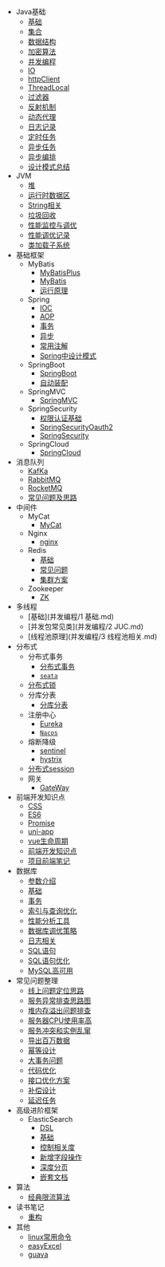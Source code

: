 * Java基础
  * [基础](JavaWEB/基础.md)
  * [集合](JavaWEB/集合.md)
  * [数据结构](JavaWEB/数据结构.md)
  * [加密算法](JavaWEB/加密算法.md)
  * [并发编程](JavaWEB/并发编程.md)
  * [IO](JavaWEB/IO.md)
  * [httpClient](JavaWEB/rpc和http.md)
  * [ThreadLocal](JavaWEB/ThreadLocal.md)
  * [过滤器](JavaWEB/过滤器.md)
  * [反射机制](JavaWEB/反射机制.md)
  * [动态代理](JavaWEB/动态代理.md)
  * [日志记录](JavaWEB/日志记录.md)
  * [定时任务](JavaWEB/任务管理/定时任务.md)
  * [异步任务](JavaWEB/任务管理/异步任务.md)
  * [异步编排](JavaWEB/任务管理/异步编排.md)
  * [设计模式总结](JavaWEB/设计模式.md)
* JVM
    * [堆](JVM/1.堆.md)
    * [运行时数据区](JVM/2.运行时数据区.md)
    * [String相关](JVM/3.String相关.md)
    * [垃圾回收](JVM/4.垃圾回收.md)
    * [性能监控与调优](JVM/5.性能监控与调优.md)
    * [性能调优记录](JVM/6.性能调优记录.md)
    * [类加载子系统](JVM/7.类加载子系统.md)
* 基础框架
  * MyBatis
    * [MyBatisPlus](基础框架/mybatis/MyBatisPlus.md)
    * [MyBatis](基础框架/mybatis/MyBatis基础.md)
    * [运行原理](基础框架/mybatis/运行原理.md)
  * Spring
    * [IOC](基础框架/spring/IOC.md)
    * [AOP](基础框架/spring/AOP.md)
    * [事务](基础框架/spring/Spring中事务原理.md)
    * [异步](基础框架/spring/Spring中异步原理.md)
    * [常用注解](基础框架/spring/常用注解.md)
    * [Spring中设计模式](基础框架/spring/Spring中设计模式.md)
  * SpringBoot
    * [SpringBoot](基础框架/SpringBoot/SpringBoot.md)
    * [自动装配](基础框架/SpringBoot/自动装配原理.md)
  * SpringMVC
    * [SpringMVC](基础框架/springmvc/SpringMVC.md)
  * SpringSecurity
    * [权限认证基础](基础框架/springSecurity/权限认证.md)
    * [SpringSecurityOauth2](基础框架/springSecurity/Spring-Security-OAuth2.md)
    * [SpringSecurity](基础框架/springSecurity/SpringSecurity.md)
  * SpringCloud
    * [SpringCloud](分布式/分布式系统.md)
* 消息队列
  * [KafKa](消息队列/kafka.md)
  * [RabbitMQ](消息队列/rabbitmq.md)
  * [RocketMQ](消息队列/rocketmq.md)
  * [常见问题及思路](消息队列/常见问题及思路.md)
* 中间件
  * MyCat
    * [MyCat](常用中间件/mycat/myCat.md)
  * Nginx
    * [nginx](常用中间件/nginx/nginx.md)
  * Redis
    * [基础](常用中间件/redis/redis基础.md)
    * [常见问题](常用中间件/redis/redis常见问题.md)
    * [集群方案](常用中间件/redis/redis集群方案.md)
  * Zookeeper
    * [ZK](常用中间件/zookeeper/zk.md)
* 多线程
  * [基础](并发编程/1 基础.md)
  * [并发包常见类](并发编程/2 JUC.md)
  * [线程池原理](并发编程/3 线程池相关.md)
* 分布式
  * 分布式事务
    * [分布式事务](分布式/分布式事务/分布式事务.md)
    * [```seata```](分布式/分布式事务/seata.md)
  * [分布式锁](分布式/分布式锁/分布式锁.md)
  * 分库分表
    * [分库分表](分布式/分库分表/分库分表.md)
  * 注册中心
    * [Eureka](分布式/注册和配置/eureka.md)
    * [```Nacos```](分布式/注册和配置/nacos.md)
  * 熔断降级
    * [sentinel](分布式/熔断降级/sentinel.md)
    * [hystrix](分布式/熔断降级/Hystrix.md)
  * [分布式session](分布式/会话、认证、授权/session共享.md)
  * 网关
    * [GateWay](分布式/网关/服务网关.md)
* 前端开发知识点
  * [CSS](前端开发/CSS.md)
  * [ES6](前端开发/ES6.md)
  * [Promise](前端开发/Promise.md)
  * [uni-app](前端开发/uni-app.md)
  * [vue生命周期](前端开发/Vue.md)
  * [前端开发知识点](前端开发/前端开发知识点.md)
  * [项目前端笔记](前端开发/项目前端笔记.md)
* 数据库
  * [参数介绍](数据库/0.参数设置.md)
  * [基础](数据库/1.基础.md)
  * [事务](数据库/2.事务和锁.md)
  * [索引与查询优化](数据库/3.索引与查询优化.md)
  * [性能分析工具](数据库/4.性能分析工具.md)
  * [数据库调优策略](数据库/5.数据库调优策略.md)
  * [日志相关](数据库/6.日志相关.md)
  * [SQL语句](数据库/7.SQL语句.md)
  * [SQL语句优化](数据库/8.SQL语句优化.md)
  * [MySQL高可用](数据库/9.MySQL高可用.md)
* 常见问题整理
  * [线上问题定位思路](问题整理/怎么定位线上问题.md)
  * [服务异常排查思路图](问题整理/服务异常排查定位思路/排查服务异常思路整理.md)
  * [堆内存溢出问题排查](问题整理/堆内存溢出问题排查.md)
  * [服务器CPU使用率高](问题整理/磁盘或CPU使用率高.md)
  * [服务冲突和实例乱窜](问题整理/如何解决服务冲突和实例乱窜.md)
  * [导出百万数据](问题整理/大文件上传导出.md)
  * [幂等设计](问题整理/幂等设计.md)
  * [大事务问题](问题整理/大事务问题.md)
  * [代码优化](问题整理/代码优化.md)
  * [接口优化方案](问题整理/接口优化方案总结.md)
  * [补偿设计](问题整理/分布式系统中补偿机制设计.md)
  * [延迟任务](问题整理/延迟任务.md)
* 高级进阶框架
  * ElasticSearch
    * [DSL](高级进阶框架/elasticsearch/DSL.md)
    * [基础](高级进阶框架/elasticsearch/ES基础.md)
    * [控制相关度](高级进阶框架/elasticsearch/控制相关度.md)
    * [新增字段操作](高级进阶框架/elasticsearch/新增字段操作.md)
    * [深度分页](高级进阶框架/elasticsearch/深度分页.md)     
    * [嵌套文档](高级进阶框架/elasticsearch/实现嵌套json查询/嵌套文档.md)
* 算法
  * [经典限流算法](算法/限流算法总结.md)
* 读书笔记
  * [重构](读书笔记/重构.md)
* 其他
  * [linux常用命令](工具/linux常用命令.md)
  * [easyExcel](工具/easyexcel.md)
  * [guava](工具/guava.md)